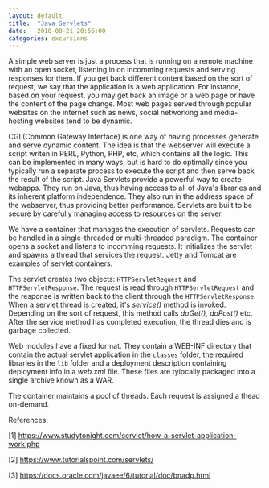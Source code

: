 ```yaml
---
layout: default
title:  "Java Servlets"
date:   2018-08-21 20:56:00
categories: excursions
---
```


A simple web server is just a process that is running on a remote machine with an open socket, listening in on
incomming requests and serving responses for them. If you get back different content based on the
sort of request, we say that the application is a web application. For instance, based on your request, you 
may get back an image or a web page or have the content of the page change. Most web pages served through popular 
websites on the internet such as news, social networking and media-hosting websites tend to be dynamic.

CGI (Common Gateway Interface) is one way of having processes generate and serve dynamic content. The idea is
that the webserver will execute a script writen in PERL, Python, PHP, etc, which contains all the logic. This
can be implemented in many ways, but is hard to do optimally since you typically run a separate process to execute
the script and then serve back the result of the script. Java Servlets provide a powerful way to create webapps. 
They run on Java, thus having access to all of Java's libraries and its inherent platform independence. They also
run in the address space of the webserver, thus providing better performance. Servlets are built to be secure by
carefully managing access to resources on the server.

We have a container that manages the execution of servlets. Requests can be handled in a single-threaded or 
multi-threaded paradigm. The container opens a socket and listens to incomming requests. It initializes the 
servlet and spawns a thread that services the request. Jetty and Tomcat are examples of servlet containers.

The servlet creates two objects: `HTTPServletRequest` and `HTTPServletResponse`. The request is read through
`HTTPServletRequest` and the response is written back to the client through the `HTTPServletResponse`. When a 
servlet thread is created, it's *service()* method is invoked. Depending on the sort of request, this method 
calls *doGet()*, *doPost()* etc. After the service method has completed execution, the thread dies and is
garbage collected.

Web modules have a fixed format. They contain a WEB-INF directory that contain the actual servlet application
in the `classes` folder, the required libraries in the `lib` folder and a deployment description containing 
deployment info in a *web.xml* file. These files are tyipcally packaged into a single archive known as a WAR.

The container maintains a pool of threads. Each request is assigned a thead on-demand.

References:

[1] https://www.studytonight.com/servlet/how-a-servlet-application-work.php

[2] https://www.tutorialspoint.com/servlets/

[3] https://docs.oracle.com/javaee/6/tutorial/doc/bnadp.html
